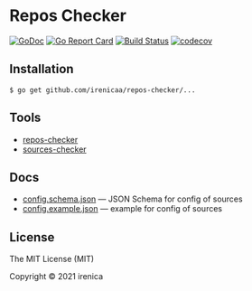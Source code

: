 # Repos Checker

[![GoDoc](https://godoc.org/github.com/irenicaa/repos-checker?status.svg)](https://godoc.org/github.com/irenicaa/repos-checker)
[![Go Report Card](https://goreportcard.com/badge/github.com/irenicaa/repos-checker)](https://goreportcard.com/report/github.com/irenicaa/repos-checker)
[![Build Status](https://travis-ci.org/irenicaa/repos-checker.svg?branch=master)](https://travis-ci.org/irenicaa/repos-checker)
[![codecov](https://codecov.io/gh/irenicaa/repos-checker/branch/master/graph/badge.svg)](https://codecov.io/gh/irenicaa/repos-checker)

## Installation

```
$ go get github.com/irenicaa/repos-checker/...
```

## Tools

- [repos-checker](cmd/repos-checker)
- [sources-checker](cmd/sources-checker)

## Docs

- [config.schema.json](docs/config.schema.json) &mdash; JSON Schema for config of sources
- [config.example.json](docs/config.example.json) &mdash; example for config of sources

## License

The MIT License (MIT)

Copyright &copy; 2021 irenica
